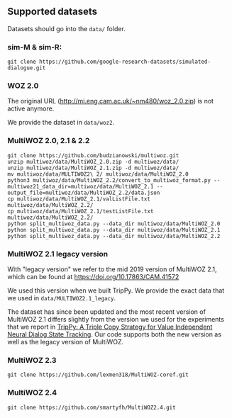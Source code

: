 ## Supported datasets

Datasets should go into the ```data/``` folder.

### sim-M & sim-R:

```
git clone https://github.com/google-research-datasets/simulated-dialogue.git
```

### WOZ 2.0

The original URL (http://mi.eng.cam.ac.uk/~nm480/woz_2.0.zip) is not active anymore.

We provide the dataset in ```data/woz2```.

### MultiWOZ 2.0, 2.1 & 2.2

```
git clone https://github.com/budzianowski/multiwoz.git
unzip multiwoz/data/MultiWOZ_2.0.zip -d multiwoz/data/
unzip multiwoz/data/MultiWOZ_2.1.zip -d multiwoz/data/
mv multiwoz/data/MULTIWOZ2\ 2/ multiwoz/data/MultiWOZ_2.0
python3 multiwoz/data/MultiWOZ_2.2/convert_to_multiwoz_format.py --multiwoz21_data_dir=multiwoz/data/MultiWOZ_2.1 --output_file=multiwoz/data/MultiWOZ_2.2/data.json
cp multiwoz/data/MultiWOZ_2.1/valListFile.txt multiwoz/data/MultiWOZ_2.2/
cp multiwoz/data/MultiWOZ_2.1/testListFile.txt multiwoz/data/MultiWOZ_2.2/
python split_multiwoz_data.py --data_dir multiwoz/data/MultiWOZ_2.0
python split_multiwoz_data.py --data_dir multiwoz/data/MultiWOZ_2.1
python split_multiwoz_data.py --data_dir multiwoz/data/MultiWOZ_2.2
```

### MultiWOZ 2.1 legacy version

With "legacy version" we refer to the mid 2019 version of MultiWOZ 2.1, which can be found at https://doi.org/10.17863/CAM.41572

We used this version when we built TripPy. We provide the exact data that we used in ```data/MULTIWOZ2.1_legacy```.

The dataset has since been updated and the most recent version of MultiWOZ 2.1 differs slightly from the version we used for the experiments that we report in [TripPy: A Triple Copy Strategy for Value Independent Neural Dialog State Tracking](https://www.aclweb.org/anthology/2020.sigdial-1.4/). Our code supports both the new version as well as the legacy version of MultiWOZ.

### MultiWOZ 2.3

```
git clone https://github.com/lexmen318/MultiWOZ-coref.git
```

### MultiWOZ 2.4

```
git clone https://github.com/smartyfh/MultiWOZ2.4.git
```
